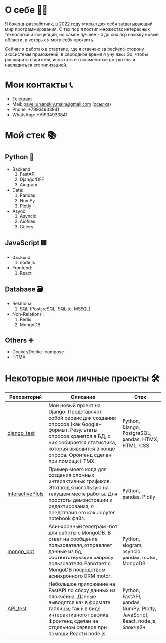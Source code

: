 <!--
Here are some ideas to get you started:

- 🔭 I’m currently working on ...
- 🌱 I’m currently learning ...
- 👯 I’m looking to collaborate on ...
- 🤔 I’m looking for help with ...
- 💬 Ask me about ...
- 📫 How to reach me: ...
- ⚡ Fun fact: ...
-->
# О себе 👱🏻

Я бэкенд-разработчик, в 2022 году открыл для себя захватывающий мир программирования. С тех пор я постиг множество интересных технологий и концепций, но самое лучшее - я до сих пор нахожу новые области, в которых я могу себя проявить.    

Сейчас я работаю в стартапе, где я отвечаю за backend-сторону экосистемы приложений, в свободное время я учу язык Go, чтобы расширить свой стек, испытать его знаменитые go-рутины и насладиться его типизацией.

# Мои контакты 📞
  - [Telegram](https://t.me/misty_light)
  - Mail: pavel.umanskiy.main@gmail.com ([ссылка](pavel.umanskiy.main@gmail.com))
  - Phone: +79934933841
  - WhatsApp: +79934933841

# Мой стек 📚

  ## Python 🐍
  - Backend:
    1) FastAPI
    2) Django/DRF
    3) Aiogram
  - Data:
    1) Pandas
    2) NumPy
    3) Plotly
  - Async:
    1) Asyncio
    2) Aiofiles
    3) Celery
  ## JavaScript 🟨
  - Backend:
    1) node.js
  - Frontend:
    1) React
  ## Database 🗃️
  - Relational:
    1) SQL (PostgreSQL, SQLite, MSSQL)
  - Non-Relational:
    1) Redis
    2) MongoDB
  ## Others ➕
  - Docker/Docker-compose
  - HTMX

# Некоторые мои личные проекты 🛠️

| Репозиторий | Описание | Стек |
| -------- | -------- | ---- |
| [django_test](https://github.com/PavelUmanskiy/django_test) | Мой новый проект на Django. Представляет собой сервис для создания опросов (как Google-формы). Результаты опросов хранятся в БД, с них собирается статистика, которая выводится в конце опроса. Фронтенд сделан при помощи HTMX. | Python, Django, PostgreSQL, pandas, HTMX, HTML, CSS |
| [InteractivePlots](https://github.com/PavelUmanskiy/InteractivePlots) | Пример моего кода для создания сложных интерактивных графиков. Этот код я использую на текущем месте работы. Для простоты демонстрации и редактирования, я представил его как Jupyter notebook файл. | Python, pandas, Plotly |
| [mongo_bot](https://github.com/PavelUmanskiy/mongo_bot) | Асинхронный телеграм-бот для работы с MongoDB. В ответ на сообщение пользователя, отправляет данные из бд, соответствующие запросу пользователя. Работает с MongoDB посредством асинхронного ORM motor. | Python, aiogram, asyncio, pandas, motor, MongoDB |
| [API_test](https://github.com/PavelUmanskiy/API_test) | Небольшое приложение на FastAPI по сбору данных из блокчейна. Данные выводятся как в формате таблицы, так и в виде интерактивного графика. Фронтенд сделан на отдельном сервере при помощи React и node.js | Python, FastAPI, pandas, NumPy, Plotly, JavaScript, React, node.js, блокчейн |
